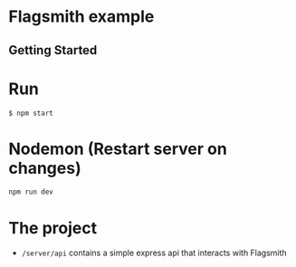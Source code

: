 # Flagsmith example

## Getting Started

# Run

`$ npm start`

# Nodemon (Restart server on changes)

`npm run dev`

# The project

-   `/server/api` contains a simple express api that interacts with Flagsmith

